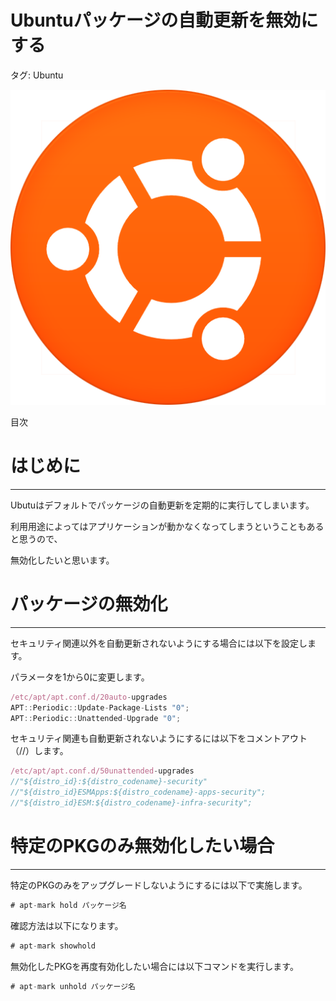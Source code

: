 # Ubuntuパッケージの自動更新を無効にする

タグ: Ubuntu

![ubuntu_14143.png](Guacamole%E3%82%92%E5%88%A9%E7%94%A8%E3%81%97%E3%81%A6%E3%83%AA%E3%83%A2%E3%83%BC%E3%83%88%E3%82%A2%E3%82%AF%E3%82%BB%E3%82%B9%E7%92%B0%E5%A2%83%E3%82%92%E6%95%B4%E3%81%88%E3%82%8B%2006607b0254a146f2926a6087ee4ab548/ubuntu_14143.png)

目次

# はじめに

---

Ubutuはデフォルトでパッケージの自動更新を定期的に実行してしまいます。

利用用途によってはアプリケーションが動かなくなってしまうということもあると思うので、

無効化したいと思います。

# パッケージの無効化

---

セキュリティ関連以外を自動更新されないようにする場合には以下を設定します。

パラメータを1から0に変更します。

```jsx
/etc/apt/apt.conf.d/20auto-upgrades
APT::Periodic::Update-Package-Lists "0";
APT::Periodic::Unattended-Upgrade "0";
```

セキュリティ関連も自動更新されないようにするには以下をコメントアウト（//）します。

```jsx
/etc/apt/apt.conf.d/50unattended-upgrades
//"${distro_id}:${distro_codename}-security"
//"${distro_id}ESMApps:${distro_codename}-apps-security";
//"${distro_id}ESM:${distro_codename}-infra-security";
```

# 特定のPKGのみ無効化したい場合

---

特定のPKGのみをアップグレードしないようにするには以下で実施します。

```jsx
# apt-mark hold パッケージ名
```

確認方法は以下になります。

```jsx
# apt-mark showhold
```

無効化したPKGを再度有効化したい場合には以下コマンドを実行します。

```jsx
# apt-mark unhold パッケージ名
```